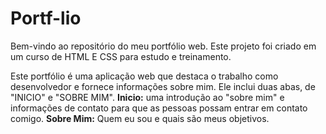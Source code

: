 # Portf-lio
Bem-vindo ao repositório do meu portfólio web. 
Este projeto foi criado em um curso de HTML E CSS para estudo e treinamento.

Este portfólio é uma aplicação web que destaca o trabalho como desenvolvedor e fornece informações sobre mim. 
Ele inclui duas abas, de "INICIO" e "SOBRE MIM".
**Inicio:** uma introdução ao "sobre mim" e informações de contato para que as pessoas possam entrar em contato comigo.
**Sobre Mim:** Quem eu sou e quais são meus objetivos.
